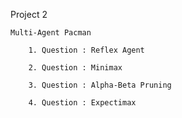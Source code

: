 Project 2

    Multi-Agent Pacman

        1. Question : Reflex Agent

        2. Question : Minimax

        3. Question : Alpha-Beta Pruning

        4. Question : Expectimax

